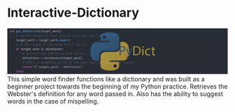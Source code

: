 # Interactive-Dictionary  
![alt text](img/dict_repo_header_short.png)
This simple word finder functions like a dictionary and was built as a beginner project towards the beginning of my Python practice.
Retrieves the Webster's definition for any word passed in. Also has the ability to suggest words in the case of mispelling.
